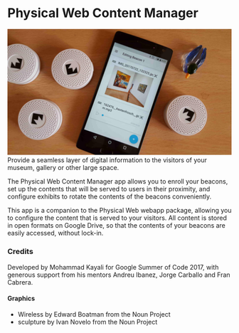 # Physical Web Content Manager
![smartphone running the app, surrounded by Physical web beacons](readme-image.jpg)
Provide a seamless layer of digital information to the visitors of your museum, gallery or other large space.

The Physical Web Content Manager app allows you to enroll your beacons, set up the contents that will be served to users in their proximity, and configure exhibits to rotate the contents of the beacons conveniently.

This app is a companion to the Physical Web webapp package, allowing you to configure the content that is served to your visitors. All content is stored in open formats on Google Drive, so that the contents of your beacons are easily accessed, without lock-in.

### Credits
Developed by Mohammad Kayali for Google Summer of Code 2017, with generous support from his mentors Andreu Ibanez, Jorge Carballo and Fran Cabrera.

#### Graphics
* Wireless by Edward Boatman from the Noun Project
* sculpture by Ivan Novelo from the Noun Project
